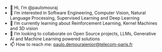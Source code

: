 - 👋 Hi, I’m @paulomouraj
- 👀 I’m interested in Software Engineering, Computer Vision, Natural Language Processing, Supervised Learning and Deep Learning
- 🌱 I’m currently learning about Reinforcement Learning, Kernel Machines and 3D vision
- 💞️ I’m looking to collaborate on Open Source projects, LLMs, Generative AI and Machine Learning powered solutions
- 📫 How to reach me: paulo.demourajenior@telecom-paris.fr

<!---
paulomouraj/paulomouraj is a ✨ special ✨ repository because its `README.md` (this file) appears on your GitHub profile.
You can click the Preview link to take a look at your changes.
--->
